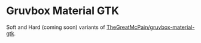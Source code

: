 # Gruvbox Material GTK

Soft and Hard (coming soon) variants of [TheGreatMcPain/gruvbox-material-gtk](https://github.com/Stup0r38/gruvbox-material-gtk).
